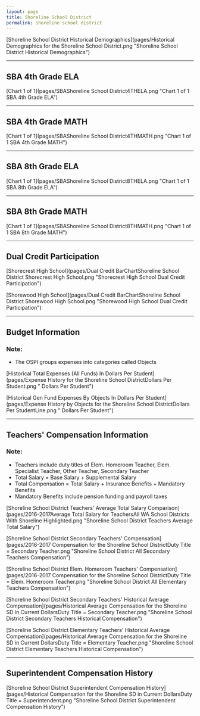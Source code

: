 ```yaml
---
layout: page
title: Shoreline School District
permalink: shoreline school district
---
```



[Shoreline School District Historical Demographics](pages/Historical Demographics for the Shoreline School District.png "Shoreline School District Historical Demographics")

___

## SBA 4th Grade ELA

[Chart 1 of 1](pages/SBAShoreline School District4THELA.png "Chart 1 of 1 SBA 4th Grade ELA")


___

## SBA 4th Grade MATH

[Chart 1 of 1](pages/SBAShoreline School District4THMATH.png "Chart 1 of 1 SBA 4th Grade MATH")


___

## SBA 8th Grade ELA

[Chart 1 of 1](pages/SBAShoreline School District8THELA.png "Chart 1 of 1 SBA 8th Grade ELA")


___

## SBA 8th Grade MATH

[Chart 1 of 1](pages/SBAShoreline School District8THMATH.png "Chart 1 of 1 SBA 8th Grade MATH")


___

## Dual Credit Participation

[Shorecrest High School](pages/Dual Credit BarChartShoreline School District Shorecrest High School.png "Shorecrest High School Dual Credit Participation")

[Shorewood High School](pages/Dual Credit BarChartShoreline School District Shorewood High School.png "Shorewood High School Dual Credit Participation")


___

## Budget Information
### Note:
- The OSPI groups expenses into categories called Objects

[Historical Total Expenses (All Funds) In Dollars Per Student](pages/Expense History for the Shoreline School DistrictDollars Per Student.png " Dollars Per Student")

[Historical Gen Fund Expenses By Objects In Dollars Per Student](pages/Expense History by Objects for the Shoreline School DistrictDollars Per StudentLine.png " Dollars Per Student")


___

## Teachers' Compensation Information
### Note:
- Teachers include duty titles of Elem. Homeroom Teacher, Elem. Specialist Teacher, Other Teacher, Secondary Teacher
- Total Salary = Base Salary + Supplemental Salary
- Total Compensation = Total Salary + Insurance Benefits + Mandatory Benefits
- Mandatory Benefits include pension funding and payroll taxes

[Shoreline School District Teachers' Average Total Salary Comparison](pages/2016-2017Average Total Salary for TeachersAll WA School Districts With Shoreline Highlighted.png "Shoreline School District Teachers Average Total Salary")

[Shoreline School District Secondary Teachers' Compensation](pages/2016-2017 Compensation for the Shoreline School DistrictDuty Title = Secondary Teacher.png "Shoreline School District All Secondary Teachers Compensation")

[Shoreline School District Elem. Homeroom Teachers' Compensation](pages/2016-2017 Compensation for the Shoreline School DistrictDuty Title = Elem. Homeroom Teacher.png "Shoreline School District All Elementary Teachers Compensation")

[Shoreline School District Secondary Teachers' Historical Average Compensation](pages/Historical Average Compensation for the Shoreline SD in Current DollarsDuty Title = Secondary Teacher.png "Shoreline School District Secondary Teachers Historical Compensation")

[Shoreline School District Elementary Teachers' Historical Average Compensation](pages/Historical Average Compensation for the Shoreline SD in Current DollarsDuty Title = Elementary Teacher.png "Shoreline School District Elementary Teachers Historical Compensation")


___

## Superintendent Compensation History

[Shoreline School District Superintendent Compensation History](pages/Historical Compensation for the Shoreline SD in Current DollarsDuty Title = Superintendent.png "Shoreline School District Superintendent Compensation History")

